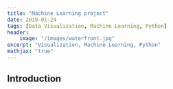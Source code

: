 ```yaml
---
title: "Machine Learning project"
date: 2019-01-24
tags: [Data Visualization, Machine Learning, Python]
header: 
    image: "/images/waterfront.jpg"
excerpt: "Visualization, Machine Learning, Python"
mathjax: "true"
---
```

## Introduction 
 